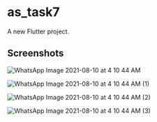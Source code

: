 # as_task7

A new Flutter project.

## Screenshots

![WhatsApp Image 2021-08-10 at 4 10 44 AM](https://user-images.githubusercontent.com/87908817/128785947-543fb1a8-cae3-40d1-bde8-71afdf89efa6.jpeg)

![WhatsApp Image 2021-08-10 at 4 10 44 AM (1)](https://user-images.githubusercontent.com/87908817/128785959-c558f6be-00a3-4b67-8d05-7bf673cb31dc.jpeg)

![WhatsApp Image 2021-08-10 at 4 10 44 AM (2)](https://user-images.githubusercontent.com/87908817/128785971-19012f64-f594-4640-9129-b054fe407bad.jpeg)

![WhatsApp Image 2021-08-10 at 4 10 44 AM (3)](https://user-images.githubusercontent.com/87908817/128785979-b3ee7bbe-e089-41e7-8248-124acb429e52.jpeg)

